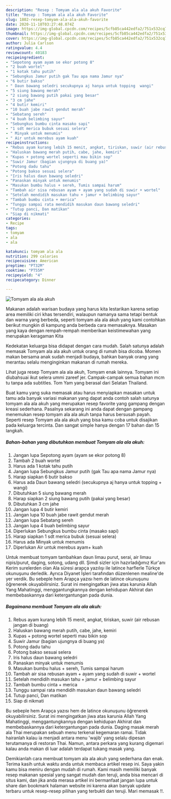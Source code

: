 ```yaml
---
description: "Resep : Tomyam ala ala akuh Favorite"
title: "Resep : Tomyam ala ala akuh Favorite"
slug: 1802-resep-tomyam-ala-ala-akuh-favorite
date: 2020-11-18T03:27:48.074Z
image: https://img-global.cpcdn.com/recipes/5cfb85ca442edfa2/751x532cq70/tomyam-ala-ala-akuh-foto-resep-utama.jpg
thumbnail: https://img-global.cpcdn.com/recipes/5cfb85ca442edfa2/751x532cq70/tomyam-ala-ala-akuh-foto-resep-utama.jpg
cover: https://img-global.cpcdn.com/recipes/5cfb85ca442edfa2/751x532cq70/tomyam-ala-ala-akuh-foto-resep-utama.jpg
author: Julia Carlson
ratingvalue: 4.4
reviewcount: 40183
recipeingredient:
- "Sepotong ayam ayam se ekor potong 8"
- "2 buah wortel"
- "1 kotak tahu putih"
- "Sebungkus Jamur putih gak Tau apa nama Jamur nya"
- "6 butir bakso"
- " Daun bawang seledri secukupnya aj hanya untuk topping  wangi"
- "5 siung bawang merah"
- "2 siung bawang putih pakai yang besar"
- "3 cm jahe"
- "4 butir kemiri"
- "10 buah jabe rawit gendut merah"
- "Sebatang sereh"
- "4 buah belimbing sayur"
- "Sebungkus bumbu cinta masako sapi"
- "1 sdt merica bubuk sesuai selera"
- " Minyak untuk menumis"
- " Air untuk merebus ayam kuah"
recipeinstructions:
- "Rebus ayam kurang lebih 15 menit, angkat, tiriskan, suwir (air rebusan jangan di buang)"
- "Haluskan bawang merah putih, cabe, jahe, kemiri"
- "Kupas + potong wortel seperti mau bikin sop"
- "Suwir Jamur (bagian ujungnya di buang ya)"
- "Potong dadu tahu"
- "Potong bakso sesuai selera"
- "Iris halus daun bawang seledri"
- "Panaskan minyak untuk menumis"
- "Masukan bumbu halus + sereh, Tumis sampai harum"
- "Tambah air sisa rebusan ayam + ayam yang sudah di suwir + wortel"
- "Setelah mendidih masukan tahu + jamur + belimbing sayur"
- "Tambah bumbu cinta + merica"
- "Tunggu sampai rata mendidih masukan daun bawang seledri"
- "Tutup panci, Dan matikan"
- "Siap di nikmati"
categories:
- Recipe
tags:
- tomyam
- ala
- ala

katakunci: tomyam ala ala 
nutrition: 299 calories
recipecuisine: American
preptime: "PT32M"
cooktime: "PT55M"
recipeyield: "4"
recipecategory: Dinner

---
```



![Tomyam ala ala akuh](https://img-global.cpcdn.com/recipes/5cfb85ca442edfa2/751x532cq70/tomyam-ala-ala-akuh-foto-resep-utama.jpg)

Makanan adalah warisan budaya yang harus kita lestarikan karena setiap area memiliki ciri khas tersendiri, walaupun namanya sama tetapi bentuk dan warna yang berbeda, seperti tomyam ala ala akuh yang kami contohkan berikut mungkin di kampung anda berbeda cara memasaknya. Masakan yang kaya dengan rempah-rempah memberikan keistimewahan yang merupakan keragaman Kita

Kedekatan keluarga bisa didapat dengan cara mudah. Salah satunya adalah memasak Tomyam ala ala akuh untuk orang di rumah bisa dicoba. Momen makan bersama anak sudah menjadi budaya, bahkan banyak orang yang merantau selalu menginginkan makanan di rumah mereka.

Lihat juga resep Tomyam ala ala akuh, Tomyam enak lainnya. Tomyam ini diubahsuai ikut selera ummi zareef jer. Campak-campak semua bahan mcm tu tanpa ada subtitles. Tom Yam yang berasal dari Selatan Thailand.

Buat kamu yang suka memasak atau harus menyiapkan masakan untuk tamu ada banyak variasi makanan yang dapat anda contoh salah satunya tomyam ala ala akuh yang merupakan resep favorite yang gampang dengan kreasi sederhana. Pasalnya sekarang ini anda dapat dengan gampang menemukan resep tomyam ala ala akuh tanpa harus bersusah payah.
Seperti resep Tomyam ala ala akuh yang bisa kamu coba untuk disajikan pada keluarga tercinta. Dan sangat simple hanya dengan 17 bahan dan 15 langkah.


<!--inarticleads1-->

##### Bahan-bahan yang dibutuhkan membuat Tomyam ala ala akuh:

1. Jangan lupa Sepotong ayam (ayam se ekor potong 8)
1. Tambah 2 buah wortel
1. Harus ada 1 kotak tahu putih
1. Jangan lupa Sebungkus Jamur putih (gak Tau apa nama Jamur nya)
1. Harap siapkan 6 butir bakso
1. Harus ada  Daun bawang seledri (secukupnya aj hanya untuk topping + wangi)
1. Dibutuhkan 5 siung bawang merah
1. Harap siapkan 2 siung bawang putih (pakai yang besar)
1. Dibutuhkan 3 cm jahe
1. Jangan lupa 4 butir kemiri
1. Jangan lupa 10 buah jabe rawit gendut merah
1. Jangan lupa Sebatang sereh
1. Jangan lupa 4 buah belimbing sayur
1. Diperlukan Sebungkus bumbu cinta (masako sapi)
1. Harap siapkan 1 sdt merica bubuk (sesuai selera)
1. Harus ada  Minyak untuk menumis
1. Diperlukan  Air untuk merebus ayam+ kuah


Untuk membuat tomyam tambahkan daun limau purut, serai, air limau nipis/purut, daging, sotong, udang dll. Şimdi sizler için hazırladığımız Kur&#39;anı Kerim surelerden olan Ala süresi arapça yazılışı ile latince harflerle Türkçe okunuşunu derledik. Ayrıca Diyanet İşleri tarafından düzenlenen mealine&#39;de yer verdik. Bu sebeple hem Arapça yazısı hem de latince okunuşunu öğrenerek okuyabilirsiniz. Surat ini mengingatkan jiwa atas karunia Allah Yang Mahatinggi, menggantungkannya dengan kehidupan Akhirat dan membebaskannya dari ketergantungan pada dunia. 

<!--inarticleads2-->

##### Bagaimana membuat  Tomyam ala ala akuh:

1. Rebus ayam kurang lebih 15 menit, angkat, tiriskan, suwir (air rebusan jangan di buang)
1. Haluskan bawang merah putih, cabe, jahe, kemiri
1. Kupas + potong wortel seperti mau bikin sop
1. Suwir Jamur (bagian ujungnya di buang ya)
1. Potong dadu tahu
1. Potong bakso sesuai selera
1. Iris halus daun bawang seledri
1. Panaskan minyak untuk menumis
1. Masukan bumbu halus + sereh, Tumis sampai harum
1. Tambah air sisa rebusan ayam + ayam yang sudah di suwir + wortel
1. Setelah mendidih masukan tahu + jamur + belimbing sayur
1. Tambah bumbu cinta + merica
1. Tunggu sampai rata mendidih masukan daun bawang seledri
1. Tutup panci, Dan matikan
1. Siap di nikmati


Bu sebeple hem Arapça yazısı hem de latince okunuşunu öğrenerek okuyabilirsiniz. Surat ini mengingatkan jiwa atas karunia Allah Yang Mahatinggi, menggantungkannya dengan kehidupan Akhirat dan membebaskannya dari ketergantungan pada dunia. Daging masak merah ala Thai merupakan sebuah menu terkenal kegemaran ramai. Tidak hairanlah kalau ia menjadi antara menu &#39;wajib&#39; yang selalu dipesan terutamanya di restoran Thai. Namun, antara perkara yang kurang digemari kalau anda makan di luar adalah terdapat tukang masak yang. 

Demikianlah cara membuat tomyam ala ala akuh yang sederhana dan enak. Terima kasih untuk waktu anda untuk membaca artikel resep ini. Saya yakin kamu bisa meniru dengan mudah di rumah. Kami masih memiliki banyak resep makanan spesial yang sangat mudah dan teruji, anda bisa mencari di situs kami, dan jika anda merasa artikel ini bermanfaat jangan lupa untuk share dan bookmark halaman website ini karena akan banyak update terbaru untuk resep-resep pilihan yang terbukti dan teruji. Mari memasak !!. 
